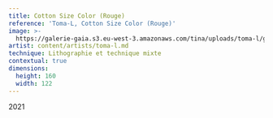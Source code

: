 ```yaml
---
title: Cotton Size Color (Rouge)
reference: 'Toma-L, Cotton Size Color (Rouge)'
image: >-
  https://galerie-gaia.s3.eu-west-3.amazonaws.com/tina/uploads/toma-l/galerie-gaia-toma-l-cottonsizeblackandColor-rouge-160x122.jpg
artist: content/artists/toma-l.md
technique: Lithographie et technique mixte
contextual: true
dimensions:
  height: 160
  width: 122
---
```


2021
